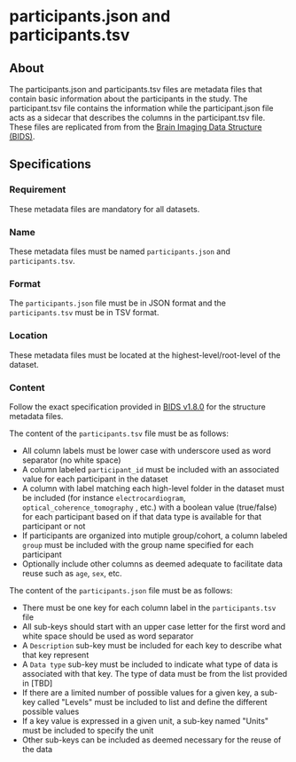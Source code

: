 # participants.json and participants.tsv

## About
The participants.json and participants.tsv files are metadata files that contain basic information about the participants in the study. 
The participant.tsv file contains the information while the participant.json file acts as a sidecar that describes the columns in the participant.tsv file.
These files are replicated from from the [Brain Imaging Data Structure (BIDS)](https://bids-specification.readthedocs.io/).

## Specifications

### Requirement
These metadata files are mandatory for all datasets.

### Name
These metadata files must be named `participants.json` and `participants.tsv`.

### Format
The `participants.json` file must be in JSON format and the `participants.tsv` must be in TSV format.

### Location
These metadata files must be located at the highest-level/root-level of the dataset.

### Content
Follow the exact specification provided in [BIDS v1.8.0](https://bids-specification.readthedocs.io/en/v1.8.0/03-modality-agnostic-files.html#participants-file)
for the structure metadata files. 

The content of the `participants.tsv` file must be as follows:
- All column labels must be lower case with underscore used as word separator (no white space)
- A column labeled `participant_id` must be included with an associated value for each participant in the dataset
- A column with label matching each high-level folder in the dataset must be included (for instance `electrocardiogram`, `optical_coherence_tomography` , etc.) with a boolean value (true/false) for each participant based on if that data type is available for that participant or not
- If participants are organized into mutiple group/cohort, a column labeled `group` must be included with the group name specified for each participant
- Optionally include other columns as deemed adequate to facilitate data reuse such as `age`, `sex`, etc.

The content of the `participants.json` file must be as follows:  
- There must be one key for each column label in the `participants.tsv` file
- All sub-keys should start with an upper case letter for the first word and white space should be used as word separator
- A `Description` sub-key must be included for each key to describe what that key represent
- A `Data type` sub-key must be included to indicate what type of data is associated with that key. The type of data must be from the list provided in [TBD]
- If there are a limited number of possible values for a given key, a sub-key called "Levels" must be included to list and define the different possible values
- If a key value is expressed in a given unit, a sub-key named "Units" must be included to specify the unit
- Other sub-keys can be included as deemed necessary for the reuse of the data


